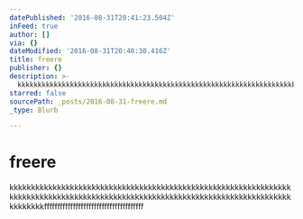 ```yaml
---
datePublished: '2016-08-31T20:41:23.504Z'
inFeed: true
author: []
via: {}
dateModified: '2016-08-31T20:40:30.416Z'
title: freere
publisher: {}
description: >-
  kkkkkkkkkkkkkkkkkkkkkkkkkkkkkkkkkkkkkkkkkkkkkkkkkkkkkkkkkkkkkkkkkkkkkkkkkkkkkkkkkkkkkkkkkkkkkkkkkkkkkkkkkkkkkkkkkkkkkkkkkkkkkkkkkkkkkkkkkkffffffffffffffffffffffffffffffffffffff
starred: false
sourcePath: _posts/2016-08-31-freere.md
_type: Blurb

---
```

# freere

kkkkkkkkkkkkkkkkkkkkkkkkkkkkkkkkkkkkkkkkkkkkkkkkkkkkkkkkkkkkkkkkkkkkkkkkkkkkkkkkkkkkkkkkkkkkkkkkkkkkkkkkkkkkkkkkkkkkkkkkkkkkkkkkkkkkkkkkkkffffffffffffffffffffffffffffffffffffff